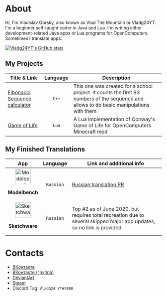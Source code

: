 # About

Hi, I'm Vladislav Gorsky, also known as Vlad The Mountain or Vladg24YT. I'm a beginner self-taught coder in Java and Lua. I'm writing either development-related Java apps or Lua programs for OpenComputers. Sometimes I translate apps.

[![Vladg24YT's GitHub stats](https://github-readme-stats.vercel.app/api?username=Vladg24YT&include_all_commits=true&show_icons=true&theme=gruvbox)](https://github.com/anuraghazra/github-readme-stats)

## My Projects

| Title & Link | Language | Description |
| ------------ | :--------: | ----------- |
| [Fibonacci Sequence calculator](https://github.com/Vladg24YT/Fibonacci-Sequence-calculator) | `C++` | This one was created for a school project. It counts the first 93 numbers of the sequence and allows to do basic manipulations with them |
| [Game of Life](https://github.com/Vladg24YT/Game-Of-Life) | `Lua` | A Lua implementation of Conway's Game of Life for OpenComputers Minecraft mod |

## My Finished Translations

| App | Language | Link and additional info |
| :---: | :--------: | ------------------------ |
| <img align="center" alt="Modelbench" src="https://raw.githubusercontent.com/Nimikita/Modelbench/master/options/windows/icons/icon.ico" width="50" height="50"><p><b>Modelbench</b></p> | `Russian` | [Russian translation PR](https://github.com/Nimikita/Modelbench/pull/1)
| <img align="center" alt="Sketchware" src="https://cs5-1.4pda.to/13741018.png" width="50" height="50"><p><b>Sketchware</b></p> | `Russian` | Top #2 as of June 2020, but requires total recreation due to several skipped major app updates, so no link is provided |

# Contacts

- [ВКонтакте](https://vk.com/vladg24yt)
- [ВКонтакте (группа)](https://vk.com/ru_vladg24yt)
- [DeviantArt](https://www.deviantart.com/vladg24yt)
- [Steam](https://steamcommunity.com/id/vladg24yt)
- Discord Tag: `VladG24 YT#7800`
